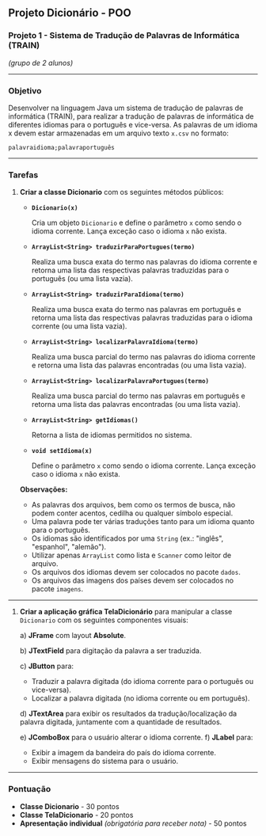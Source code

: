 ## Projeto Dicionário - POO

### Projeto 1 - Sistema de Tradução de Palavras de Informática (TRAIN)

*(grupo de 2 alunos)*

---

### **Objetivo**

Desenvolver na linguagem Java um sistema de tradução de palavras de informática (TRAIN), para realizar a tradução de palavras de informática de diferentes idiomas para o português e vice-versa. As palavras de um idioma x devem estar armazenadas em um arquivo texto `x.csv` no formato:

`palavraidioma;palavraportuguês`

---

### **Tarefas**

1. **Criar a classe Dicionario** com os seguintes métodos públicos:
    - **`Dicionario(x)`**
        
        Cria um objeto `Dicionario` e define o parâmetro `x` como sendo o idioma corrente. Lança exceção caso o idioma `x` não exista.
        
    - **`ArrayList<String> traduzirParaPortugues(termo)`**
        
        Realiza uma busca exata do termo nas palavras do idioma corrente e retorna uma lista das respectivas palavras traduzidas para o português (ou uma lista vazia).
        
    - **`ArrayList<String> traduzirParaIdioma(termo)`**
        
        Realiza uma busca exata do termo nas palavras em português e retorna uma lista das respectivas palavras traduzidas para o idioma corrente (ou uma lista vazia).
        
    - **`ArrayList<String> localizarPalavraIdioma(termo)`**
        
        Realiza uma busca parcial do termo nas palavras do idioma corrente e retorna uma lista das palavras encontradas (ou uma lista vazia).
        
    - **`ArrayList<String> localizarPalavraPortugues(termo)`**
        
        Realiza uma busca parcial do termo nas palavras em português e retorna uma lista das palavras encontradas (ou uma lista vazia).
        
    - **`ArrayList<String> getIdiomas()`**
        
        Retorna a lista de idiomas permitidos no sistema.
        
    - **`void setIdioma(x)`**
        
        Define o parâmetro `x` como sendo o idioma corrente. Lança exceção caso o idioma `x` não exista.
        
    
    **Observações:**
    
    - As palavras dos arquivos, bem como os termos de busca, não podem conter acentos, cedilha ou qualquer símbolo especial.
    - Uma palavra pode ter várias traduções tanto para um idioma quanto para o português.
    - Os idiomas são identificados por uma `String` (ex.: "inglês", "espanhol", "alemão").
    - Utilizar apenas `ArrayList` como lista e `Scanner` como leitor de arquivo.
    - Os arquivos dos idiomas devem ser colocados no pacote `dados`.
    - Os arquivos das imagens dos países devem ser colocados no pacote `imagens`.

---

1. **Criar a aplicação gráfica TelaDicionário** para manipular a classe `Dicionario` com os seguintes componentes visuais:
    
    a) **JFrame** com layout **Absolute**.
    
    b) **JTextField** para digitação da palavra a ser traduzida.
    
    c) **JButton** para:
    
    - Traduzir a palavra digitada (do idioma corrente para o português ou vice-versa).
    - Localizar a palavra digitada (no idioma corrente ou em português).
    
    d) **JTextArea** para exibir os resultados da tradução/localização da palavra digitada, juntamente com a quantidade de resultados.

    e) **JComboBox** para o usuário alterar o idioma corrente.
    f) **JLabel** para:
    - Exibir a imagem da bandeira do país do idioma corrente.
    - Exibir mensagens do sistema para o usuário.

---

### **Pontuação**

- **Classe Dicionario** - 30 pontos
- **Classe TelaDicionario** - 20 pontos
- **Apresentação individual** *(obrigatória para receber nota)* - 50 pontos